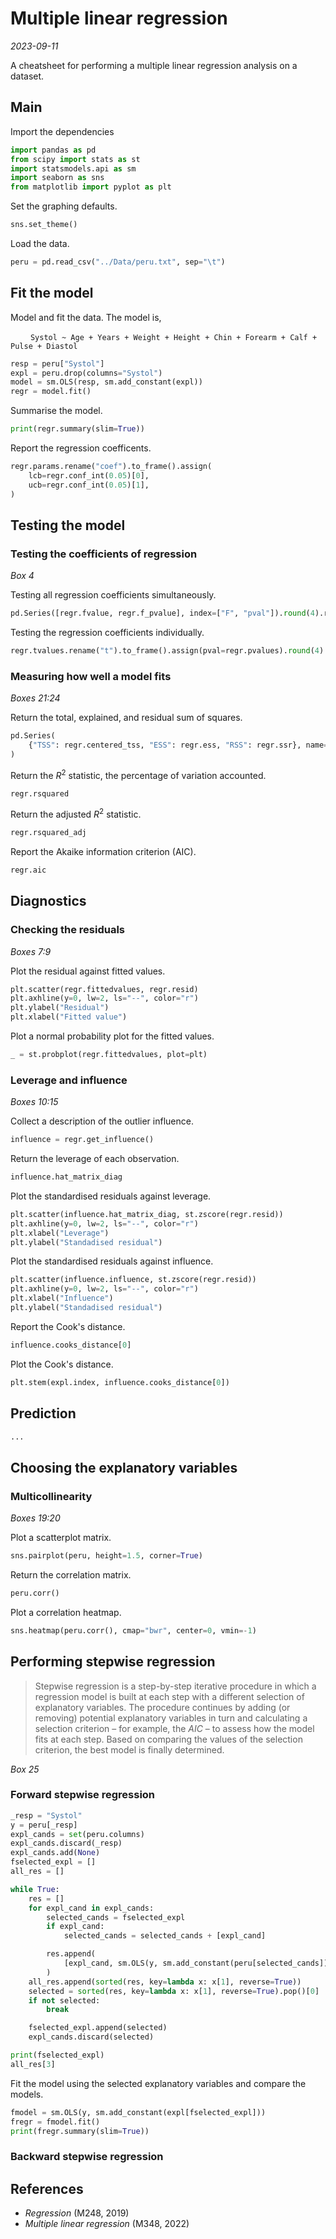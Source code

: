 
# Multiple linear regression

*2023-09-11*

A cheatsheet for performing a multiple linear regression analysis on a dataset.

## Main

Import the dependencies

```python
import pandas as pd
from scipy import stats as st
import statsmodels.api as sm
import seaborn as sns
from matplotlib import pyplot as plt
```

Set the graphing defaults.

```python
sns.set_theme()
```

Load the data.

```python
peru = pd.read_csv("../Data/peru.txt", sep="\t")
```

## Fit the model

Model and fit the data.
The model is,

&ensp;&ensp;&ensp;&ensp;
`Systol ~ Age + Years + Weight + Height + Chin + Forearm + Calf + Pulse + Diastol`

```python
resp = peru["Systol"]
expl = peru.drop(columns="Systol")
model = sm.OLS(resp, sm.add_constant(expl))
regr = model.fit()
```

Summarise the model.

```python
print(regr.summary(slim=True))
```

Report the regression coefficents.

```python
regr.params.rename("coef").to_frame().assign(
    lcb=regr.conf_int(0.05)[0],
    ucb=regr.conf_int(0.05)[1],
)
```

## Testing the model

### Testing the coefficients of regression

*Box 4*

Testing all regression coefficients simultaneously.

```python
pd.Series([regr.fvalue, regr.f_pvalue], index=["F", "pval"]).round(4).rename("F-Test")
```

Testing the regression coefficients individually.

```python
regr.tvalues.rename("t").to_frame().assign(pval=regr.pvalues).round(4)
```

### Measuring how well a model fits

*Boxes 21:24*

Return the total, explained, and residual sum of squares.

```python
pd.Series(
    {"TSS": regr.centered_tss, "ESS": regr.ess, "RSS": regr.ssr}, name="Sum of squares"
)
```

Return the *R*<sup>2</sup> statistic, the percentage of variation accounted.

```python
regr.rsquared
```

Return the adjusted *R*<sup>2</sup> statistic.

```python
regr.rsquared_adj
```

Report the Akaike information criterion (AIC).

```python
regr.aic
```

## Diagnostics

### Checking the residuals

*Boxes 7:9*

Plot the residual against fitted values.

```python
plt.scatter(regr.fittedvalues, regr.resid)
plt.axhline(y=0, lw=2, ls="--", color="r")
plt.ylabel("Residual")
plt.xlabel("Fitted value")
```

Plot a normal probability plot for the fitted values.

```python
_ = st.probplot(regr.fittedvalues, plot=plt)
```

### Leverage and influence

*Boxes 10:15*

Collect a description of the outlier influence.

```python
influence = regr.get_influence()
```

Return the leverage of each observation.

```python
influence.hat_matrix_diag
```

Plot the standardised residuals against leverage.

```python
plt.scatter(influence.hat_matrix_diag, st.zscore(regr.resid))
plt.axhline(y=0, lw=2, ls="--", color="r")
plt.xlabel("Leverage")
plt.ylabel("Standadised residual")
```

Plot the standardised residuals against influence.

```python
plt.scatter(influence.influence, st.zscore(regr.resid))
plt.axhline(y=0, lw=2, ls="--", color="r")
plt.xlabel("Influence")
plt.ylabel("Standadised residual")
```

Report the Cook's distance.

```python
influence.cooks_distance[0]
```

Plot the Cook's distance.

```python
plt.stem(expl.index, influence.cooks_distance[0])
```

## Prediction

```python
...
```

## Choosing the explanatory variables

### Multicollinearity

*Boxes 19:20*

Plot a scatterplot matrix.

```python
sns.pairplot(peru, height=1.5, corner=True)
```

Return the correlation matrix.

```python
peru.corr()
```

Plot a correlation heatmap.

```python
sns.heatmap(peru.corr(), cmap="bwr", center=0, vmin=-1)
```

## Performing stepwise regression

> Stepwise regression is a step-by-step iterative procedure in which a regression model is built at each step with a different selection of explanatory variables.
> The procedure continues by adding (or removing) potential explanatory variables in turn and calculating a selection criterion – for example, the *AIC* – to assess how the model fits at each step.
> Based on comparing the values of the selection criterion, the best model is finally determined.

*Box 25*

### Forward stepwise regression

```python
_resp = "Systol"
y = peru[_resp]
expl_cands = set(peru.columns)
expl_cands.discard(_resp)
expl_cands.add(None)
fselected_expl = []
all_res = []

while True:
    res = []
    for expl_cand in expl_cands:
        selected_cands = fselected_expl
        if expl_cand:
            selected_cands = selected_cands + [expl_cand]

        res.append(
            [expl_cand, sm.OLS(y, sm.add_constant(peru[selected_cands])).fit().aic]
        )
    all_res.append(sorted(res, key=lambda x: x[1], reverse=True))
    selected = sorted(res, key=lambda x: x[1], reverse=True).pop()[0]
    if not selected:
        break

    fselected_expl.append(selected)
    expl_cands.discard(selected)

print(fselected_expl)
all_res[3]
```

Fit the model using the selected explanatory variables and compare the models.

```python
fmodel = sm.OLS(y, sm.add_constant(expl[fselected_expl]))
fregr = fmodel.fit()
print(fregr.summary(slim=True))
```

### Backward stepwise regression

## References

- *Regression* (M248, 2019)
- *Multiple linear regression* (M348, 2022)
